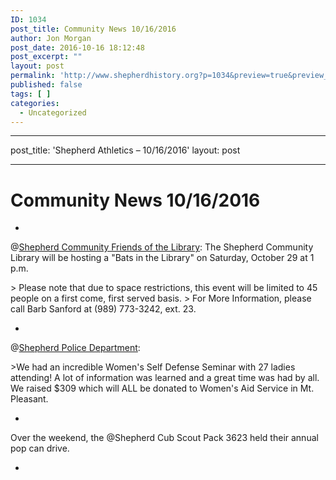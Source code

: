 ```yaml
---
ID: 1034
post_title: Community News 10/16/2016
author: Jon Morgan
post_date: 2016-10-16 18:12:48
post_excerpt: ""
layout: post
permalink: 'http://www.shepherdhistory.org?p=1034&preview=true&preview_id=1034'
published: false
tags: [ ]
categories:
  - Uncategorized
---
```

---
post_title: 'Shepherd Athletics – 10/16/2016'
layout: post
- - -
# Community News 10/16/2016

-

@[Shepherd Community Friends of the Library](http://www.shepherdhistory.org/business-directory/name/shepherd-community-friends-of-the-library/):
The Shepherd Community Library will be hosting a "Bats in the Library" on Saturday, October 29 at 1 p.m.

&gt; Please note that due to space restrictions, this event will be limited to 45 people on a first come, first served basis.
&gt; For More Information, please call Barb Sanford at (989) 773-3242, ext. 23.

-

@[Shepherd Police Department](http://www.shepherdhistory.org/business-directory/name/shepherd-police-department/):

&gt;We had an incredible Women's Self Defense Seminar with 27 ladies attending! A lot of information was learned and a great time was had by all.
We raised $309 which will ALL be donated to Women's Aid Service in Mt. Pleasant.

-

Over the weekend, the @Shepherd Cub Scout Pack 3623 held their annual pop can drive.

-